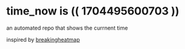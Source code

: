 # time_now is (( 1704495600703 ))

an automated repo that shows the currnent time

inspired by [breakingheatmap](https://github.com/breakingheatmap/breakingheatmap)